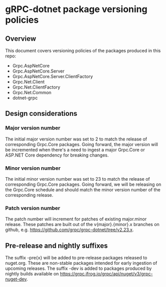 # gRPC-dotnet package versioning policies

## Overview

This document covers versioning policies of the packages produced in this repo:

- Grpc.AspNetCore
- Grpc.AspNetCore.Server
- Grpc.AspNetCore.Server.ClientFactory
- Grpc.Net.Client
- Grpc.Net.ClientFactory
- Grpc.Net.Common
- dotnet-grpc

## Design considerations

### Major version number

The initial major version number was set to 2 to match the release of corresponding Grpc.Core packages. Going forward, the major version will be incremented when there's a need to ingest a major Grpc.Core or ASP.NET Core dependency for breaking changes.

### Minor version number

The initial minor version number was set to 23 to match the release of corresponding Grpc.Core packages. Going forward, we will be releasing on the Grpc.Core schedule and should match the minor version number of the corresponding release.

### Patch version number

The patch number will increment for patches of existing major.minor release. These patches are built out of the v{major}.{minor}.x branches on github, e.g. https://github.com/grpc/grpc-dotnet/tree/v2.23.x.

## Pre-release and nightly suffixes

The suffix -pre{x} will be added to pre-release packages released to nuget.org. These are non-stable packages intended for early ingestion of upcoming releases.
The suffix -dev is added to packages produced by nightly builds available on https://grpc.jfrog.io/grpc/api/nuget/v3/grpc-nuget-dev.